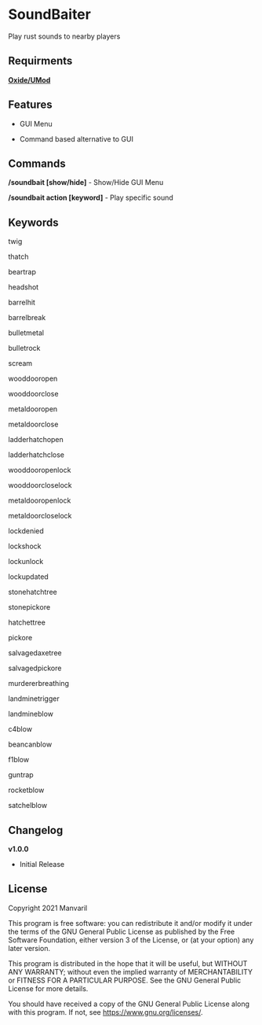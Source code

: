# SoundBaiter
Play rust sounds to nearby players

## Requirments

**[Oxide/UMod](http://www.umod.org)**

## Features

* GUI Menu

* Command based alternative to GUI

## Commands

**/soundbait [show/hide]** - Show/Hide GUI Menu

**/soundbait action [keyword]** - Play specific sound

## Keywords

twig

thatch

beartrap

headshot

barrelhit

barrelbreak

bulletmetal

bulletrock

scream

wooddooropen

wooddoorclose

metaldooropen

metaldoorclose

ladderhatchopen

ladderhatchclose

wooddooropenlock

wooddoorcloselock

metaldooropenlock

metaldoorcloselock

lockdenied

lockshock

lockunlock

lockupdated

stonehatchtree

stonepickore

hatchettree

pickore

salvagedaxetree

salvagedpickore

murdererbreathing

landminetrigger

landmineblow

c4blow

beancanblow

f1blow

guntrap

rocketblow

satchelblow

## Changelog

**v1.0.0**
- Initial Release

## License

Copyright 2021 Manvaril

This program is free software: you can redistribute it and/or modify
it under the terms of the GNU General Public License as published by
the Free Software Foundation, either version 3 of the License, or
(at your option) any later version.

This program is distributed in the hope that it will be useful,
but WITHOUT ANY WARRANTY; without even the implied warranty of
MERCHANTABILITY or FITNESS FOR A PARTICULAR PURPOSE.  See the
GNU General Public License for more details.

You should have received a copy of the GNU General Public License
along with this program.  If not, see <https://www.gnu.org/licenses/>.
